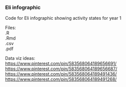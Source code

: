 ### Eli infographic  

Code for Eli infographic showing activity states for year 1  

Files:  
.R  
.Rmd  
.csv  
.pdf    

Data viz ideas:  
https://www.pinterest.com/pin/583568064189656691/  
https://www.pinterest.com/pin/583568064189656687/  
https://www.pinterest.com/pin/583568064189491436/  
https://www.pinterest.com/pin/583568064189491268/  

